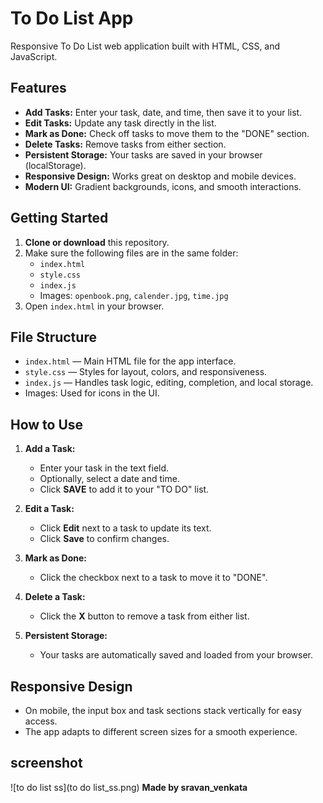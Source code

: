 # To Do List App

Responsive To Do List web application built with HTML, CSS, and JavaScript.

## Features

- **Add Tasks:** Enter your task, date, and time, then save it to your list.
- **Edit Tasks:** Update any task directly in the list.
- **Mark as Done:** Check off tasks to move them to the "DONE" section.
- **Delete Tasks:** Remove tasks from either section.
- **Persistent Storage:** Your tasks are saved in your browser (localStorage).
- **Responsive Design:** Works great on desktop and mobile devices.
- **Modern UI:** Gradient backgrounds, icons, and smooth interactions.

## Getting Started

1. **Clone or download** this repository.
2. Make sure the following files are in the same folder:
   - `index.html`
   - `style.css`
   - `index.js`
   - Images: `openbook.png`, `calender.jpg`, `time.jpg`
3. Open `index.html` in your browser.

## File Structure

- `index.html` — Main HTML file for the app interface.
- `style.css` — Styles for layout, colors, and responsiveness.
- `index.js` — Handles task logic, editing, completion, and local storage.
- Images: Used for icons in the UI.

## How to Use

1. **Add a Task:**  
   - Enter your task in the text field.
   - Optionally, select a date and time.
   - Click **SAVE** to add it to your "TO DO" list.

2. **Edit a Task:**  
   - Click **Edit** next to a task to update its text.
   - Click **Save** to confirm changes.

3. **Mark as Done:**  
   - Click the checkbox next to a task to move it to "DONE".

4. **Delete a Task:**  
   - Click the **X** button to remove a task from either list.

5. **Persistent Storage:**  
   - Your tasks are automatically saved and loaded from your browser.

## Responsive Design

- On mobile, the input box and task sections stack vertically for easy access.
- The app adapts to different screen sizes for a smooth experience.

## screenshot  
![to do list ss](to do list_ss.png)
**Made by sravan_venkata**
